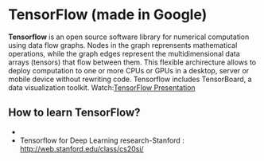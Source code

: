 # TensorFlow (made in Google)

**Tensorflow** is an open source software library for numerical computation using data flow graphs. 
Nodes in the graph reprensents mathematical operations, while the graph edges represent the multidimensional data arrays (tensors) that flow between them. This flexible archirecture allows to deploy computation to one or more CPUs or GPUs in a desktop, server or mobile device without rewriting code. Tensorflow includes TensorBoard, a data visualization toolkit. 
 Watch:[TensorFlow Presentation](https://www.youtube.com/watch?v=bYeBL92v99Y)

## How to learn TensorFlow? 
* 
* Tensorflow for Deep Learning research-Stanford : http://web.stanford.edu/class/cs20si/

